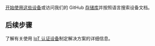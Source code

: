 [开始使用这些设备](/develop/iot/iot-starter-kits/)或访问我们的 GitHub [存储库](https://github.com/Azure/azure-iot-sdks)并按照语言搜索设备文档。

## 后续步骤

了解有关使用 [IoT 认证设备](/develop/iot)制定解决方案的详细信息。


<!---HONumber=Mooncake_0418_2016-->